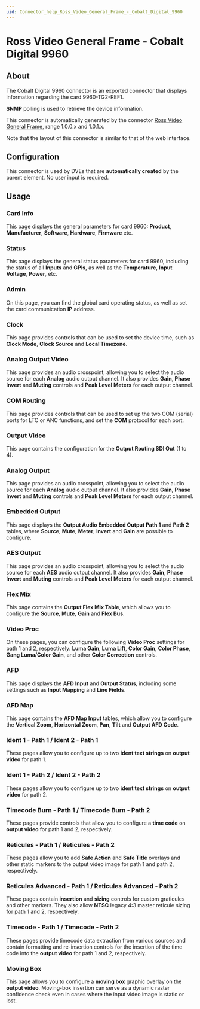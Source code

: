 ```yaml
---
uid: Connector_help_Ross_Video_General_Frame_-_Cobalt_Digital_9960
---
```


# Ross Video General Frame - Cobalt Digital 9960

## About

The Cobalt Digital 9960 connector is an exported connector that displays information regarding the card 9960-TG2-REF1.

**SNMP** polling is used to retrieve the device information.

This connector is automatically generated by the connector [Ross Video General Frame](xref:Connector_help_Ross_Video_General_Frame), range 1.0.0.x and 1.0.1.x.

Note that the layout of this connector is similar to that of the web interface.

## Configuration

This connector is used by DVEs that are **automatically created** by the parent element. No user input is required.

## Usage

### Card Info

This page displays the general parameters for card 9960: **Product**, **Manufacturer**, **Software**, **Hardware**, **Firmware** etc.

### Status

This page displays the general status parameters for card 9960, including the status of all **Inputs** and **GPIs**, as well as the **Temperature**, **Input Voltage**, **Power**, etc.

### Admin

On this page, you can find the global card operating status, as well as set the card communication **IP** address.

### Clock

This page provides controls that can be used to set the device time, such as **Clock Mode**, **Clock Source** and **Local Timezone**.

### Analog Output Video

This page provides an audio crosspoint, allowing you to select the audio source for each **Analog** audio output channel. It also provides **Gain**, **Phase Invert** and **Muting** controls and **Peak Level Meters** for each output channel.

### COM Routing

This page provides controls that can be used to set up the two COM (serial) ports for LTC or ANC functions, and set the **COM** protocol for each port.

### Output Video

This page contains the configuration for the **Output Routing SDI Out** (1 to 4).

### Analog Output

This page provides an audio crosspoint, allowing you to select the audio source for each **Analog** audio output channel. It also provides **Gain**, **Phase Invert** and **Muting** controls and **Peak Level Meters** for each output channel.

### Embedded Output

This page displays the **Output Audio Embedded Output Path 1** and **Path 2** tables, where **Source**, **Mute**, **Meter**, **Invert** and **Gain** are possible to configure.

### AES Output

This page provides an audio crosspoint, allowing you to select the audio source for each **AES** audio output channel. It also provides **Gain**, **Phase Invert** and **Muting** controls and **Peak Level Meters** for each output channel.

### Flex Mix

This page contains the **Output Flex Mix Table**, which allows you to configure the **Source**, **Mute**, **Gain** and **Flex Bus**.

### Video Proc

On these pages, you can configure the following **Video Proc** settings for path 1 and 2, respectively: **Luma Gain**, **Luma Lift**, **Color Gain**, **Color Phase**, **Gang Luma/Color Gain**, and other **Color Correction** controls.

### AFD

This page displays the **AFD Input** and **Output Status**, including some settings such as **Input Mapping** and **Line Fields**.

### AFD Map

This page contains the **AFD Map Input** tables, which allow you to configure the **Vertical Zoom**, **Horizontal Zoom**, **Pan**, **Tilt** and **Output AFD Code**.

### Ident 1 - Path 1 / Ident 2 - Path 1

These pages allow you to configure up to two **ident text strings** on **output video** for path 1.

### Ident 1 - Path 2 / Ident 2 - Path 2

These pages allow you to configure up to two **ident text strings** on **output video** for path 2.

### Timecode Burn - Path 1 / Timecode Burn - Path 2

These pages provide controls that allow you to configure a **time code** on **output video** for path 1 and 2, respectively.

### Reticules - Path 1 / Reticules - Path 2

These pages allow you to add **Safe Action** and **Safe Title** overlays and other static markers to the output video image for path 1 and path 2, respectively.

### Reticules Advanced - Path 1 / Reticules Advanced - Path 2

These pages contain **insertion** and **sizing** controls for custom graticules and other markers. They also allow **NTSC** legacy 4:3 master reticule sizing for path 1 and 2, respectively.

### Timecode - Path 1 / Timecode - Path 2

These pages provide timecode data extraction from various sources and contain formatting and re-insertion controls for the insertion of the time code into the **output video** for path 1 and 2, respectively.

### Moving Box

This page allows you to configure a **moving box** graphic overlay on the **output video**. Moving-box insertion can serve as a dynamic raster confidence check even in cases where the input video image is static or lost.
